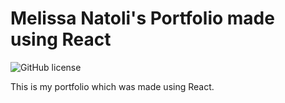 # Melissa Natoli's Portfolio made using React
![GitHub license](https://img.shields.io/badge/License-MIT-blue.svg)

This is my portfolio which was made using React.
